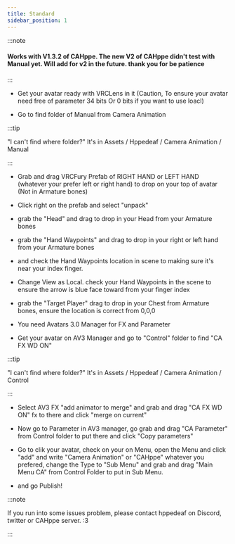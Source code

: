 ```yaml
---
title: Standard
sidebar_position: 1
---
```


:::note

#### Works with V1.3.2 of CAHppe. The new V2 of CAHppe didn't test with Manual yet. Will add for v2 in the future. thank you for be patience

:::

- Get your avatar ready with VRCLens in it (Caution, To ensure your avatar need free of parameter 34 bits Or 0 bits if you want to use loacl)

- Go to find folder of Manual from Camera Animation

:::tip

"I can't find where folder?"
It's in Assets / Hppedeaf / Camera Animation / Manual

:::

- Grab and drag VRCFury Prefab of RIGHT HAND or LEFT HAND (whatever your prefer left or right hand) to drop on your top of avatar (Not in Armature bones)

<!-- //GIF HERE -->

- Click right on the prefab and select "unpack"

<!-- //GIF HERE -->

- grab the "Head" and drag to drop in your Head from your Armature bones

<!-- //GIF HERE -->

- grab the "Hand Waypoints" and drag to drop in your right or left hand from your Armature bones

<!-- //GIF HERE -->

- and check the Hand Waypoints location in scene to making sure it's near your index finger.

<!-- //GIF HERE -->

- Change View as Local. check your Hand Waypoints in the scene to ensure the arrow is blue face toward from your finger index

<!-- //GIF HERE -->

- grab the "Target Player" drag to drop in your Chest from Armature bones, ensure the location is correct from 0,0,0 

<!-- //GIF HERE -->

- You need Avatars 3.0 Manager for FX and Parameter

- Get your avatar on AV3 Manager and go to "Control" folder to find "CA FX WD ON"

:::tip

"I can't find where folder?"
It's in Assets / Hppedeaf / Camera Animation / Control

:::

- Select AV3 FX "add animator to merge" and grab and drag "CA FX WD ON" fx to there and click "merge on current"

<!-- //GIF HERE -->

- Now go to Parameter in AV3 manager, go grab and drag "CA Parameter" from Control folder to put there and click "Copy parameters"

<!-- //GIF HERE -->

- Go to clik your avatar, check on your on Menu, open the Menu and click "add" and write "Camera Animation" or "CAHppe" whatever you prefered, change the Type to "Sub Menu" and grab and drag "Main Menu CA" from Control Folder to put in Sub Menu.

- and go Publish!

<!-- //GIF HERE -->

<!-- //FULL TUTORIAL VIDEO HERE BRUH -->

:::note

If you run into some issues problem, please contact hppedeaf on Discord, twitter or CAHppe server. :3

:::
<!-- Hppe?!!! -->